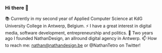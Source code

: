 ### Hi there 👋

<!--
**justnathan321/justnathan321** is a ✨ _special_ ✨ repository because its `README.md` (this file) appears on your GitHub profile-->

📚 Currently in my second year of Applied Computer Science at KdG University College in Antwerp, Belgium.
⚡ I have a great interest in digital media, software development, entrepreneurship and politics.
🚀 Two years ago I founded NathanDesign, an allround digital agency in Antwerp.
📫 How to reach me: nathan@nathandesign.be or @NathanTetro on Twitter!
 
